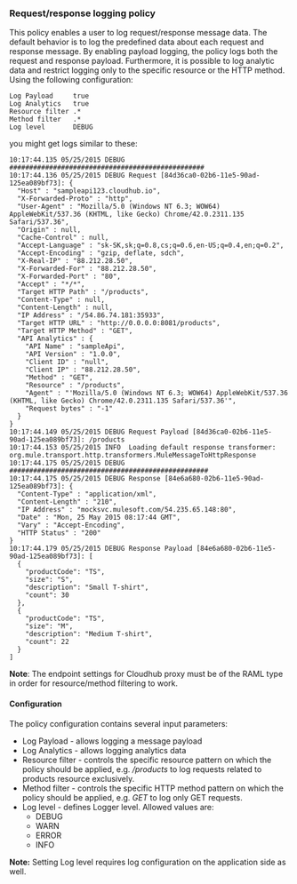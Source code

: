 ### Request/response logging policy ###

This policy enables a user to log request/response message data. The default behavior is to log the predefined data about each request and response message. By enabling payload logging, the policy logs both the request and response payload. Furthermore, it is possible to log analytic data and restrict logging only to the specific resource or the HTTP method. Using the following configuration:

	Log Payload	    true
	Log Analytics	true
	Resource filter	.*
	Method filter	.*
	Log level	    DEBUG

you might get logs similar to these:

	10:17:44.135 05/25/2015 DEBUG #################################################
	10:17:44.136 05/25/2015 DEBUG Request [84d36ca0-02b6-11e5-90ad-125ea089bf73]: {
	  "Host" : "sampleapi123.cloudhub.io",
	  "X-Forwarded-Proto" : "http",
	  "User-Agent" : "Mozilla/5.0 (Windows NT 6.3; WOW64) AppleWebKit/537.36 (KHTML, like Gecko) Chrome/42.0.2311.135 Safari/537.36",
	  "Origin" : null,
	  "Cache-Control" : null,
	  "Accept-Language" : "sk-SK,sk;q=0.8,cs;q=0.6,en-US;q=0.4,en;q=0.2",
	  "Accept-Encoding" : "gzip, deflate, sdch",
	  "X-Real-IP" : "88.212.28.50",
	  "X-Forwarded-For" : "88.212.28.50",
	  "X-Forwarded-Port" : "80",
	  "Accept" : "*/*",
	  "Target HTTP Path" : "/products",
	  "Content-Type" : null,
	  "Content-Length" : null,
	  "IP Address" : "/54.86.74.181:35933",
	  "Target HTTP URL" : "http://0.0.0.0:8081/products",
	  "Target HTTP Method" : "GET",
	  "API Analytics" : {
	    "API Name" : "sampleApi",
	    "API Version" : "1.0.0",
	    "Client ID" : "null",
	    "Client IP" : "88.212.28.50",
	    "Method" : "GET",
	    "Resource" : "/products",
	    "Agent" : "'Mozilla/5.0 (Windows NT 6.3; WOW64) AppleWebKit/537.36 (KHTML, like Gecko) Chrome/42.0.2311.135 Safari/537.36'",
	    "Request bytes" : "-1"
	  }
	}
	10:17:44.149 05/25/2015 DEBUG Request Payload [84d36ca0-02b6-11e5-90ad-125ea089bf73]: /products
	10:17:44.153 05/25/2015 INFO  Loading default response transformer: org.mule.transport.http.transformers.MuleMessageToHttpResponse
	10:17:44.175 05/25/2015 DEBUG ##################################################
	10:17:44.175 05/25/2015 DEBUG Response [84e6a680-02b6-11e5-90ad-125ea089bf73]: {
	  "Content-Type" : "application/xml",
	  "Content-Length" : "210",
	  "IP Address" : "mocksvc.mulesoft.com/54.235.65.148:80",
	  "Date" : "Mon, 25 May 2015 08:17:44 GMT",
	  "Vary" : "Accept-Encoding",
	  "HTTP Status" : "200"
	}
	10:17:44.179 05/25/2015 DEBUG Response Payload [84e6a680-02b6-11e5-90ad-125ea089bf73]: [
	  {
	    "productCode": "TS",
	    "size": "S",
	    "description": "Small T-shirt",
	    "count": 30
	  },
	  {
	    "productCode": "TS",
	    "size": "M",
	    "description": "Medium T-shirt",
	    "count": 22
	  }
	]
	

**Note**: The endpoint settings for Cloudhub proxy must be of the RAML type in order for resource/method filtering to work.   

#### Configuration

The policy configuration contains several input parameters:

+  Log Payload - allows logging a message payload
+  Log Analytics - allows logging analytics data 
+  Resource filter - controls the specific resource pattern on which the policy should be applied, e.g. */products* to log requests related to products resource exclusively.
+  Method filter - controls the specific HTTP method pattern on which the policy should be applied, e.g. *GET* to log only GET requests.
+  Log level - defines Logger level. Allowed values are:
	+   DEBUG
	+   WARN
	+   ERROR
	+   INFO

**Note:** Setting Log level requires log configuration on the application side as well. 